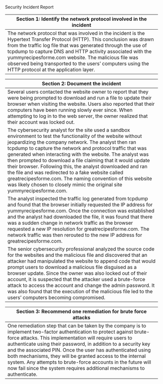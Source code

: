 Security Incident Report

| **Section 1: Identify the network protocol involved in the incident**                                                                                                                                                                                                   |
| ----------------------------------------------------------------------------------------------------------------------------------------------------------------------------------------------------------------------------------------------------------------------- |
| The network protocol that was involved in the incident is the Hypertext Transfer Protocol (HTTP). This conclusion was drawn from the traffic log file that was generated through the use of tcpdump to capture DNS and HTTP activity associated with the yummyrecipesforme.com website. The malicious file was observed being transported to the users’ computers using the HTTP protocol at the application layer.                                                                                                                                                                      |
                                                                                                                                                                                                                          

| **Section 2: Document the incident**                                                                                                                                                                                                                                    |
| ----------------------------------------------------------------------------------------------------------------------------------------------------------------------------------------------------------------------------------------------------------------------- |
| Several users contacted the website owner to report that they were being prompted to download and run a file to update their browser when visiting the website. Users also reported that their computers have been running slowly ever since. When attempting to log in to the web server, the owner realized that their account was locked out.                                                                                                                                                                                                                                        |
| The cybersecurity analyst for the site used a sandbox environment to test the functionality of the website without jeopardizing the company network. The analyst then ran tcpdump to capture the network and protocol traffic that was generated when interacting with the website. The analyst was then prompted to download a file claiming that it would update their browser. Following this, the analyst downloaded and ran the file and was redirected to a fake website called greatrecipesforme.com. The naming convention of this website was likely chosen to closely mimic the original site yummyrecipesforme.com.                                                                                                                                                                                                                                                    |
| The analyst inspected the traffic log generated from tcpdump and found that the browser initially requested the IP address for yummyrecipesforme.com. Once the connection was established and the analyst had downloaded the file, it was found that there was a sudden change in network traffic as the browser requested a new IP resolution for greatrecipesforme.com. The network traffic was then rerouted to the new IP address for greatrecipesforme.com.                                                                                                                   |
| The senior cybersecurity professional analyzed the source code for the websites and the malicious file and discovered that an attacker had manipulated the website to append code that would prompt users to download a malicious file disguised as a browser update. Since the owner was also locked out of their account, it is suspected that the attacker used a brute-force attack to access the account and change the admin password. It was also found that the execution of the malicious file led to the users’ computers becoming compromised.                              |


| **Section 3: Recommend one remediation for brute force attacks**                                                                                                                                                                                                        |
| ----------------------------------------------------------------------------------------------------------------------------------------------------------------------------------------------------------------------------------------------------------------------- |
| One remediation step that can be taken by the company is to implement two-factor authentication to protect against brute-force attacks. This implementation will require users to authenticate using their password, in addition to a security key and the associated PIN. Once the user has authenticated using both mechanisms, they will be granted access to the internal system. Any attempts to brute-force accounts in the future will now fail since the system requires additional mechanisms to authenticate.                                                              |

